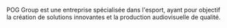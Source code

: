 POG Group est une entreprise spécialisée dans l'esport, ayant pour objectif la création de solutions innovantes et la production audiovisuelle de qualité.
